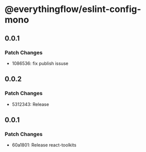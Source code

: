 # @everythingflow/eslint-config-mono

## 0.0.1

### Patch Changes

- 1086536: fix publish issuse

## 0.0.2

### Patch Changes

- 5312343: Release

## 0.0.1

### Patch Changes

- 60a1801: Release react-toolkits
